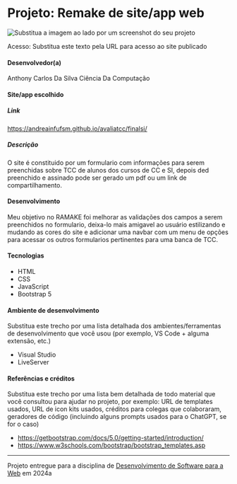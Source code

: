 # Projeto: Remake de site/app web

![Substitua a imagem ao lado por um screenshot do seu projeto](https://mdswanson.com/static/chops-ux-step-4.png "Screenshot do projeto")


Acesso: Substitua este texto pela URL para acesso ao site publicado


#### Desenvolvedor(a)
Anthony Carlos Da Silva 
Ciência Da Computação

#### Site/app escolhido

##### Link
https://andreainfufsm.github.io/avaliatcc/finalsi/

##### Descrição
O site é constituido por um formulario com informações para serem preenchidas sobre TCC de alunos dos cursos de CC e SI, depois ded preenchido e assinado pode ser gerado um pdf ou um link de compartilhamento.

#### Desenvolvimento

Meu objetivo no RAMAKE foi melhorar as validações dos campos a serem preenchidos no formulario, deixa-lo mais amigavel ao usuário estilizando e mudando as cores do site e adicionar uma navbar com um menu de opções para acessar os outros formularios pertinentes para uma banca de TCC.


#### Tecnologias

- HTML
- CSS
- JavaScript
- Bootstrap 5 


#### Ambiente de desenvolvimento

Substitua este trecho por uma lista detalhada dos ambientes/ferramentas de desenvolvimento que você usou (por exemplo, VS Code + alguma extensão, etc.)
- Visual Studio 
- LiveServer

#### Referências e créditos

Substitua este trecho por uma lista bem detalhada de todo material que você consultou para ajudar no projeto, por exemplo:  URL de templates usados, URL de icon kits usados, créditos para colegas que colaboraram, geradores de código (incluindo alguns prompts usados para o ChatGPT, se for o caso)
- https://getbootstrap.com/docs/5.0/getting-started/introduction/
- https://www.w3schools.com/bootstrap/bootstrap_templates.asp




---
Projeto entregue para a disciplina de [Desenvolvimento de Software para a Web](http://github.com/andreainfufsm/elc1090-2024a) em 2024a